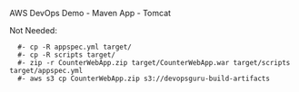 AWS DevOps Demo - Maven App - Tomcat


Not Needed:

      #- cp -R appspec.yml target/
      #- cp -R scripts target/
      #- zip -r CounterWebApp.zip target/CounterWebApp.war target/scripts target/appspec.yml
      #- aws s3 cp CounterWebApp.zip s3://devopsguru-build-artifacts
